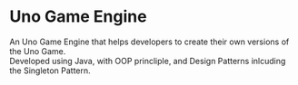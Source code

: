 # Uno Game Engine

An Uno Game Engine that helps developers to create their own versions of the Uno Game. <br>
Developed using Java, with OOP princliple, and Design Patterns inlcuding the Singleton Pattern.

